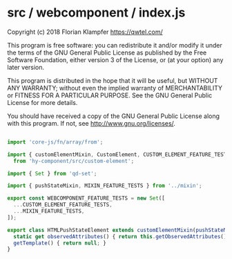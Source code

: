 # src / webcomponent / index.js
Copyright (c) 2018 Florian Klampfer <https://qwtel.com/>

This program is free software: you can redistribute it and/or modify
it under the terms of the GNU General Public License as published by
the Free Software Foundation, either version 3 of the License, or
(at your option) any later version.

This program is distributed in the hope that it will be useful,
but WITHOUT ANY WARRANTY; without even the implied warranty of
MERCHANTABILITY or FITNESS FOR A PARTICULAR PURPOSE.  See the
GNU General Public License for more details.

You should have received a copy of the GNU General Public License
along with this program.  If not, see <http://www.gnu.org/licenses/>.


```js

import 'core-js/fn/array/from';

import { customElementMixin, CustomElement, CUSTOM_ELEMENT_FEATURE_TESTS }
  from 'hy-component/src/custom-element';

import { Set } from 'qd-set';

import { pushStateMixin, MIXIN_FEATURE_TESTS } from '../mixin';

export const WEBCOMPONENT_FEATURE_TESTS = new Set([
  ...CUSTOM_ELEMENT_FEATURE_TESTS,
  ...MIXIN_FEATURE_TESTS,
]);

export class HTMLPushStateElement extends customElementMixin(pushStateMixin(CustomElement)) {
  static get observedAttributes() { return this.getObservedAttributes(); }
  getTemplate() { return null; }
}
```



